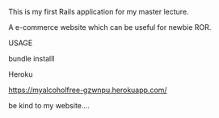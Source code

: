 This is my first Rails application for my master lecture.

A e-commerce website which can be useful for newbie ROR.

USAGE

bundle installl

Heroku

https://myalcoholfree-gzwnpu.herokuapp.com/

be kind to my website....
